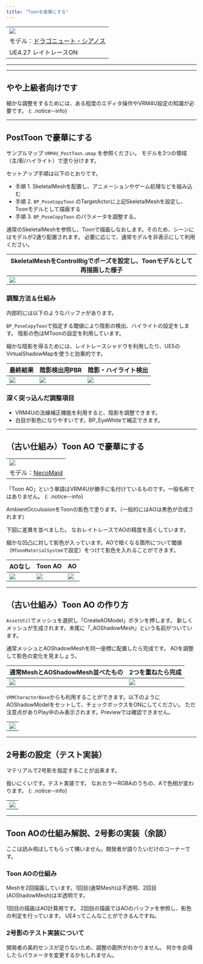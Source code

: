 ```yaml
---
title: "Toonを豪華にする"
---
```


||
|-|
|[![](./assets/images/small/02d_top2.png)](../assets/images/02d_top2.png)|
|モデル：[ドラゴニュート・シアノス](https://booth.pm/ja/items/3224415)|
|UE4.27 レイトレースON||

----

----

## やや上級者向けです

細かな調整をするためには、ある程度のエディタ操作やVRM4U設定の知識が必要です。
{: .notice--info}

----
## PostToon で豪華にする

サンプルマップ `VRM4U_PostToon.umap` を参照ください。
モデルを3つの領域（主/影/ハイライト）で塗り分けます。

セットアップ手順は以下のとおりです。

 - 手順 1. SkeletalMeshを配置し、アニメーションやゲーム処理などを組み込む
 - 手順 2. `BP_PoseCopyToon` のTargetActorに上記SkeletalMeshを設定し、Toonモデルとして描画する
 - 手順 3. `BP_PoseCopyToon` のパラメータを調整する。

通常のSkeletalMeshを参照し、Toonで描画しなおします。そのため、シーンにはモデルが2通り配置されます。
必要に応じて、通常モデルを非表示にして利用ください。


|SkeletalMeshをControlRigでポーズを設定し、Toonモデルとして再描画した様子|
|-|
|[![](./assets/images/small/02d_set.png)](../assets/images/02d_set.png)|

### 調整方法＆仕組み

内部的には以下のようなバッファがあります。

`BP_PoseCopyToon`で指定する閾値により陰影の検出、ハイライトの設定をします。
陰影の色はMToonの設定を利用しています。

細かな陰影を得るためには、レイトレースシャドウを利用したり、UE5のVirtualShadowMapを使うと効果的です。

|最終結果|陰影検出用PBR|陰影・ハイライト検出|
|-|-|-|
|[![](./assets/images/small/02d_toon1.png)](../assets/images/02d_toon1.png)|[![](./assets/images/small/02d_toon3.png)](../assets/images/02d_toon3.png)|[![](./assets/images/small/02d_toon2.png)](../assets/images/02d_toon2.png)|

### 深く突っ込んだ調整項目

- VRM4Uの法線補正機能を利用すると、陰影を調整できます。
- 白目が影色になりやすいです。BP_EyeWhiteで補正できます。


----

## （古い仕組み）Toon AO で豪華にする

||
|-|
|[![](./assets/images/small/02d_top.png)](../assets/images/02d_top.png)|
|モデル：[NecoMaid](https://booth.pm/ja/items/1843586) |

「Toon AO」という単語はVRM4Uが勝手に名付けているものです。一般名称ではありません。
{: .notice--info}

AmbientOcculusionをToonの影色で塗ります。（一般的にはAOは黒色が合成されます）

下図に差異を並べました。
なおレイトレースでAOの精度を高くしています。

細かな凹凸に対して影色が入っています。AOで暗くなる箇所について閾値（`MToonMaterialSystem`で設定）をつけて影色を入れることができます。

|AOなし|Toon AO|AO|
|-|-|-|
|[![](./assets/images/small/02d_on1.png)](../assets/images/02d_on1.png)|[![](./assets/images/small/02d_on2.png)](../assets/images/02d_on2.png)|[![](./assets/images/small/02d_on3.png)](../assets/images/02d_on3.png)|

----
## （古い仕組み）Toon AO の作り方

`AssetUtil`でメッシュを選択し「CreateAOModel」ボタンを押します。
新しくメッシュが生成されます。末尾に「_AOShadowMesh」という名前がついています。

通常メッシュとAOShadowMeshを同一座標に配置したら完成です。
AOを調整して影色の変化を見ましょう。

|通常MeshとAOShadowMesh並べたもの|2つを重ねたら完成|
|-|-|
|[![](./assets/images/small/02d_model1.png)](../assets/images/02d_model1.png)|[![](./assets/images/small/02d_model2.png)](../assets/images/02d_model2.png)|

`VRMCharacterBase`からも利用することができます。以下のようにAOShadowModelをセットして、チェックボックスをONにしてください。
ただ注意点がありPlay中のみ表示されます。Previewでは確認できません。

||
|-|
|[![](./assets/images/small/02d_easy.png)](../assets/images/02d_easy.png)|

----
## 2号影の設定（テスト実装）

マテリアルで2号影を指定することが出来ます。

扱いにくいです。テスト実装です。
なおカラーRGBAのうちの、Aで色相が変わります。
{: .notice--info}

||
|-|
|[![](./assets/images/small/02d_2gou.png)](../assets/images/02d_2gou.png)|


----
## Toon AOの仕組み解説、2号影の実装（余談）

ここは読み飛ばしてもらって構いません。開発者が語りたいだけのコーナーです。

### Toon AOの仕組み

Meshを2回描画しています。1回目(通常Mesh)は不透明、2回目(AOShadowMesh)は半透明です。

1回目の描画はAO計算用です。
2回目の描画ではAOのバッファを参照し、影色の判定を行っています。
UE4ってこんなことができるんですね。

### 2号影のテスト実装について

開発者の美的センスが足りないため、調整の勘所がわかりません。
何かを会得したらパラメータを変更するかもしれません。

